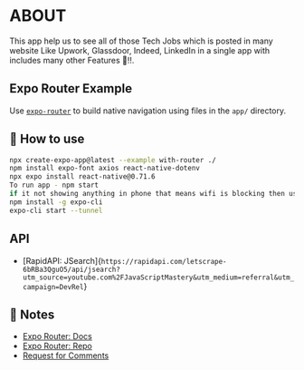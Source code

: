 # ABOUT

This app help us to see all of those Tech Jobs which is posted in many website Like Upwork, Glassdoor, Indeed, LinkedIn in a single app with includes many other Features 🚀!!.

## Expo Router Example

Use [`expo-router`](https://expo.github.io/router) to build native navigation using files in the `app/` directory.

## 🚀 How to use

```sh
npx create-expo-app@latest --example with-router ./
npm install expo-font axios react-native-dotenv
npx expo install react-native@0.71.6
To run app - npm start
if it not showing anything in phone that means wifi is blocking then use-
npm install -g expo-cli
expo-cli start --tunnel
```

## API

- [RapidAPI: JSearch]{`https://rapidapi.com/letscrape-6bRBa3QguO5/api/jsearch?utm_source=youtube.com%2FJavaScriptMastery&utm_medium=referral&utm_campaign=DevRel`}

## 📝 Notes

- [Expo Router: Docs](https://expo.github.io/router)
- [Expo Router: Repo](https://github.com/expo/router)
- [Request for Comments](https://github.com/expo/router/discussions/1)
